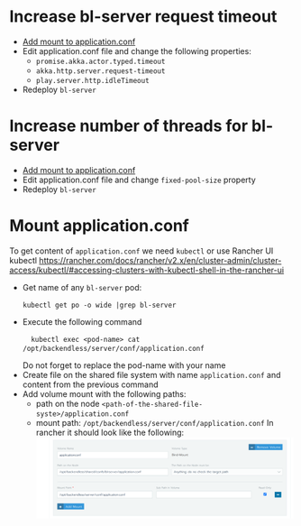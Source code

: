 # <a name="increase_timeout">Increase bl-server request timeout</a>
* [Add mount to application.conf](#mount_application_conf)
* Edit application.conf file and change the following properties:
  - `promise.akka.actor.typed.timeout`
  - `akka.http.server.request-timeout`
  - `play.server.http.idleTimeout`
* Redeploy `bl-server`

# <a name="increase_thread">Increase number of threads for bl-server</a>
* [Add mount to application.conf](#mount_application_conf)
* Edit application.conf file and change `fixed-pool-size` property
* Redeploy `bl-server`

# <a name="mount_application_conf">Mount application.conf</a>
To get content of `application.conf` we need `kubectl` or use Rancher UI kubectl https://rancher.com/docs/rancher/v2.x/en/cluster-admin/cluster-access/kubectl/#accessing-clusters-with-kubectl-shell-in-the-rancher-ui

* Get name of any `bl-server` pod:
  ```
  kubectl get po -o wide |grep bl-server
  ```
* Execute the following command
  ```
    kubectl exec <pod-name> cat /opt/backendless/server/conf/application.conf
  ```
   Do not forget to replace the pod-name with your name
* Create file on the shared file system with name `application.conf` and content from the previous command
* Add volume mount with the following paths: 
  * path on the node `<path-of-the-shared-file-syste>/application.conf`
  * mount path: `/opt/backendless/server/conf/application.conf`
  In rancher it should look like the following:
    ![](services/img/rancher_application_conf_volume.png)